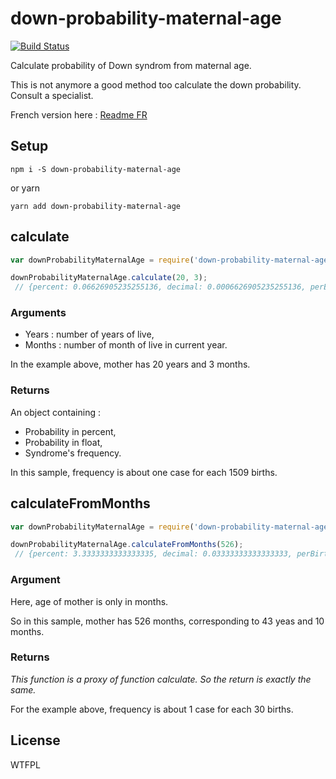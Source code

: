 # down-probability-maternal-age 
[![Build Status](https://travis-ci.org/MathRobin/down-probability-maternal-age.svg)](https://travis-ci.org/MathRobin/down-probability-maternal-age)

Calculate probability of Down syndrom from maternal age.

This is not anymore a good method too calculate the down probability. Consult a specialist.

French version here : [Readme FR](https://github.com/MathRobin/down-probability-maternal-age/blob/master/readme_fr.md)

## Setup

```shell
npm i -S down-probability-maternal-age
```
or yarn
```shell
yarn add down-probability-maternal-age
```

## calculate

```javascript
var downProbabilityMaternalAge = require('down-probability-maternal-age');

downProbabilityMaternalAge.calculate(20, 3);
 // {percent: 0.06626905235255136, decimal: 0.0006626905235255136, perBirth: '1/1509'}
```

### Arguments

 - Years : number of years of live,
 - Months : number of month of live in current year.

In the example above, mother has 20 years and 3 months.

### Returns

An object containing :
 - Probability in percent,
 - Probability in float,
 - Syndrome's frequency.

In this sample, frequency is about one case for each 1509 births.


## calculateFromMonths

```javascript
var downProbabilityMaternalAge = require('down-probability-maternal-age');

downProbabilityMaternalAge.calculateFromMonths(526);
 // {percent: 3.3333333333333335, decimal: 0.03333333333333333, perBirth: '1/30'}
```

### Argument

Here, age of mother is only in months.

So in this sample, mother has 526 months, corresponding to 43 yeas and 10 months.

### Returns

*This function is a proxy of function calculate. So the return is exactly the same.*

For the example above, frequency is about 1 case for each 30 births.

## License

WTFPL
